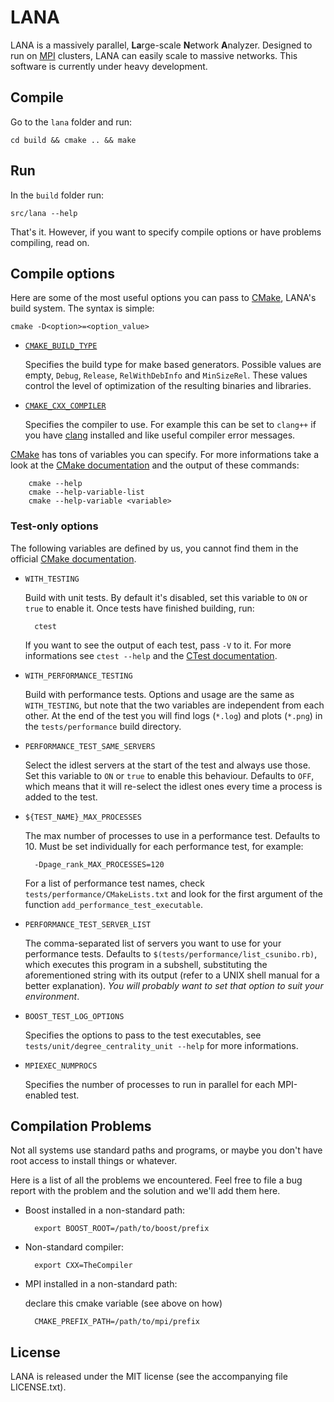 LANA
====

LANA is a massively parallel, **La**rge-scale **N**etwork
**A**nalyzer. Designed to run on [MPI][] clusters, LANA can easily
scale to massive networks. This software is currently under heavy
development.

Compile
-------

Go to the `lana` folder and run:

    cd build && cmake .. && make

Run
---

In the `build` folder run:

    src/lana --help

That's it. However, if you want to specify compile options or have
problems compiling, read on.

Compile options
---------------

Here are some of the most useful options you can pass to [CMake][],
LANA's build system. The syntax is simple:

    cmake -D<option>=<option_value>

* [`CMAKE_BUILD_TYPE`](http://www.cmake.org/cmake/help/cmake-2-8-docs.html#variable:CMAKE_BUILD_TYPE)

    Specifies the build type for make based generators. Possible
    values are empty, `Debug`, `Release`, `RelWithDebInfo` and
    `MinSizeRel`. These values control the level of optimization of
    the resulting binaries and libraries.

* [`CMAKE_CXX_COMPILER`](http://www.cmake.org/cmake/help/cmake-2-8-docs.html#variable:CMAKE_LANG_COMPILER)

    Specifies the compiler to use. For example this can be set to
    `clang++` if you have [clang][] installed and like useful compiler
    error messages.

[CMake][] has tons of variables you can specify. For more informations
take a look at the [CMake documentation][] and the output of these
commands:

        cmake --help
        cmake --help-variable-list
        cmake --help-variable <variable>

### Test-only options

The following variables are defined by us, you cannot find them in the
official [CMake documentation][].

* `WITH_TESTING`

    Build with unit tests. By default it's disabled, set this variable
    to `ON` or `true` to enable it. Once tests have finished building, run:

        ctest

    If you want to see the output of each test, pass `-V` to it. For
    more informations see `ctest --help` and the [CTest documentation][].

* `WITH_PERFORMANCE_TESTING`

    Build with performance tests. Options and usage are the same as
    `WITH_TESTING`, but note that the two variables are independent
    from each other. At the end of the test you will find logs
    (`*.log`) and plots (`*.png`) in the `tests/performance` build
    directory.

* `PERFORMANCE_TEST_SAME_SERVERS`

    Select the idlest servers at the start of the test and always use
    those. Set this variable to `ON` or `true` to enable this
    behaviour. Defaults to `OFF`, which means that it will re-select
    the idlest ones every time a process is added to the test.

* `${TEST_NAME}_MAX_PROCESSES`

    The max number of processes to use in a performance test. Defaults
    to 10. Must be set individually for each performance test, for
    example:

        -Dpage_rank_MAX_PROCESSES=120

    For a list of performance test names, check
    `tests/performance/CMakeLists.txt` and look for the first argument
    of the function `add_performance_test_executable`.

* `PERFORMANCE_TEST_SERVER_LIST`

    The comma-separated list of servers you want to use for your
    performance tests. Defaults to
    `$(tests/performance/list_csunibo.rb)`, which executes this
    program in a subshell, substituting the aforementioned string with
    its output (refer to a UNIX shell manual for a better
    explanation). *You will probably want to set that option to suit
    your environment*.

* `BOOST_TEST_LOG_OPTIONS`

    Specifies the options to pass to the test executables, see
    `tests/unit/degree_centrality_unit --help` for more informations.

* `MPIEXEC_NUMPROCS`

    Specifies the number of processes to run in parallel for each
    MPI-enabled test.

Compilation Problems
--------------------

Not all systems use standard paths and programs, or maybe you don't
have root access to install things or whatever.

Here is a list of all the problems we encountered. Feel free to file a
bug report with the problem and the solution and we'll add them here.

* Boost installed in a non-standard path:

        export BOOST_ROOT=/path/to/boost/prefix

* Non-standard compiler:

        export CXX=TheCompiler

* MPI installed in a non-standard path:

    declare this cmake variable (see above on how)

        CMAKE_PREFIX_PATH=/path/to/mpi/prefix

License
-------

LANA is released under the MIT license (see the accompanying file LICENSE.txt).

[MPI]: http://en.wikipedia.org/wiki/Message_Passing_Interface
[clang]: http://clang.llvm.org/
[CMake]: http://www.cmake.org/
[CMake documentation]: http://www.cmake.org/cmake/help/cmake-2-8-docs.html
[CTest documentation]: http://www.cmake.org/cmake/help/ctest-2-8-docs.html
